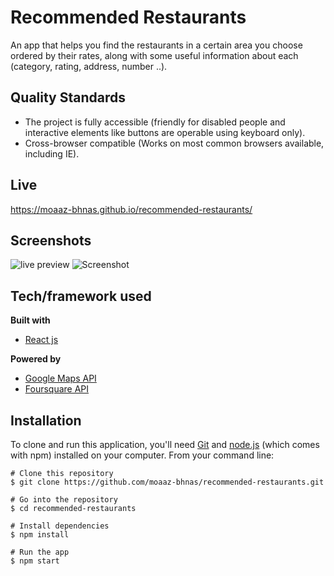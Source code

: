 # Recommended Restaurants
An app that helps you find the restaurants in a certain area you choose ordered by their rates, along with some useful information about each (category, rating, address, number ..).

## Quality Standards
- The project is fully accessible (friendly for disabled people and interactive elements like buttons are operable using keyboard only).
- Cross-browser compatible (Works on most common browsers available, including IE).

## Live
https://moaaz-bhnas.github.io/recommended-restaurants/
 
## Screenshots
![live preview](https://media.giphy.com/media/2rAwoHnIIqCkHw8gP3/giphy.gif) ![Screenshot](https://i.ibb.co/vB722c2/1.png)

## Tech/framework used
<b>Built with</b>
- [React js](https://reactjs.org/)    

<b>Powered by</b>  
- [Google Maps API](https://developers.google.com/maps/documentation/)
- [Foursquare API](https://developer.foursquare.com/)

## Installation
To clone and run this application, you'll need [Git](https://git-scm.com/)  and [node.js](https://nodejs.org/en/) (which comes with npm) installed on your computer. From your command line: 
```
# Clone this repository
$ git clone https://github.com/moaaz-bhnas/recommended-restaurants.git

# Go into the repository
$ cd recommended-restaurants

# Install dependencies
$ npm install

# Run the app
$ npm start
```
